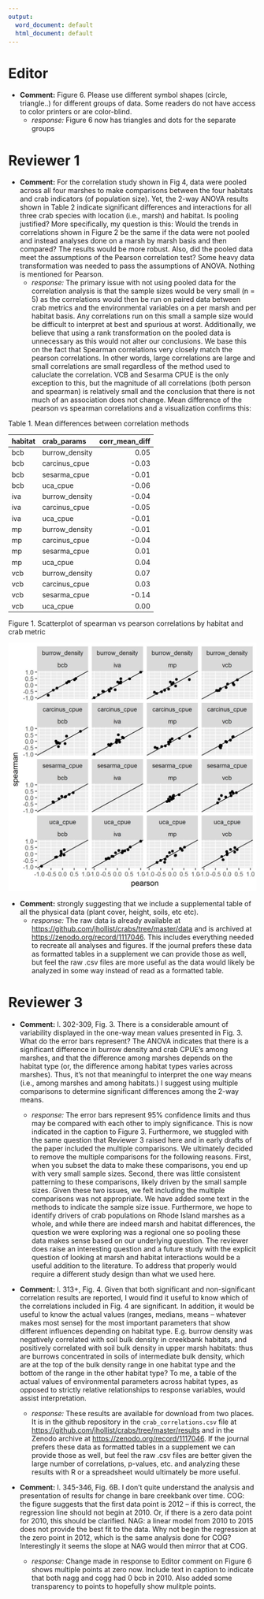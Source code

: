 ```yaml
---
output:
  word_document: default
  html_document: default
---
```

# Editor

- **Comment:** Figure 6. Please use different symbol shapes (circle, triangle..) for different groups of data. Some readers do not have access to color printers or are color-blind.
    - *response:* Figure 6 now has triangles and dots for the separate groups

# Reviewer 1

- **Comment:** For the correlation study shown in Fig 4, data were pooled across all four marshes to make comparisons between the four habitats and crab indicators (of population size). Yet, the 2-way ANOVA results shown in Table 2 indicate significant differences and interactions for all three crab species with location (i.e., marsh) and habitat. Is pooling justified? More specifically, my question is this: Would the trends in correlations shown in Figure 2 be the same if the data were not pooled and instead analyses done on a marsh by marsh basis and then compared? The results would be more robust. Also, did the pooled data meet the assumptions of the Pearson correlation test? Some heavy data transformation was needed to pass the assumptions of ANOVA. Nothing is mentioned for Pearson. 
    - *response:* The primary issue with not using pooled data for the correlation analysis is that the sample sizes would be very small (n = 5) as the correlations would then be run on paired data between crab metrics and the environmental variables on a per marsh and per habitat basis.  Any correlations run on this small a sample size would be difficult to interpret at best and spurious at worst.  Additionally, we believe that using a rank transformation on the pooled data is unnecessary as this would not alter our conclusions.  We base this on the fact that Spearman correlations very closely match the pearson correlations.  In other words, large correlations are large and small correlations are small regardless of the method used to caluclate the correlation.  VCB and Sesarma CPUE is the only exception to this, but the magnitude of all correlations (both person and spearman) is relatively small and the conclusion that there is not much of an association does not change.  Mean difference of the pearson vs spearman correlations and a visualization confirms this:

Table 1. Mean differences between correlation methods

|habitat |crab_params    | corr_mean_diff|
|:-------|:--------------|--------------:|
|bcb     |burrow_density |           0.05|
|bcb     |carcinus_cpue  |          -0.03|
|bcb     |sesarma_cpue   |          -0.01|
|bcb     |uca_cpue       |          -0.06|
|iva     |burrow_density |          -0.04|
|iva     |carcinus_cpue  |          -0.05|
|iva     |uca_cpue       |          -0.01|
|mp      |burrow_density |          -0.01|
|mp      |carcinus_cpue  |          -0.04|
|mp      |sesarma_cpue   |           0.01|
|mp      |uca_cpue       |           0.04|
|vcb     |burrow_density |           0.07|
|vcb     |carcinus_cpue  |           0.03|
|vcb     |sesarma_cpue   |          -0.14|
|vcb     |uca_cpue       |           0.00|



Figure 1. Scatterplot of spearman vs pearson correlations by habitat and crab metric

![](figures/pearson_spearman.jpg)
 
- **Comment:** strongly suggesting that we include a supplemental table of all the physical data (plant cover, height, soils, etc etc). 
    - *response:* The raw data is already available at <https://github.com/jhollist/crabs/tree/master/data> and is archived at <https://zenodo.org/record/1117046>.  This includes everything needed to recreate all analyses and figures.  If the journal prefers these data as formatted tables in a supplement we can provide those as well, but feel the raw .csv files are more useful as the data would likely be analyzed in some way instead of read as a formatted table.

# Reviewer 3

- **Comment:** l. 302-309, Fig. 3. There is a considerable amount of variability displayed in the one-way mean values presented in Fig. 3. What do the error bars represent? The ANOVA indicates that there is a significant difference in burrow density and crab CPUE’s among marshes, and that the difference among marshes depends on the habitat type (or, the difference among habitat types varies across marshes). Thus, it’s not that meaningful to interpret the one way means (i.e., among marshes and among habitats.) I suggest using multiple comparisons to determine significant differences among the 2-way means.  
    - *response:*  The error bars represent 95% confidence limits and thus may be compared with each other to imply significance.  This is now indicated in the caption to Figure 3.  Furthermore, we stuggled with the same question that Reviewer 3 raised here and in early drafts of the paper included the multiple comparisons.  We ultimately decided to remove the multiple comparisons for the following reasons.  First, when you subset the data to make these comparisons, you end up with very small sample sizes.  Second, there was little consistent patterning to these comparisons, likely driven by the small sample sizes.  Given these two issues, we felt including the multiple comparisons was not appropriate.  We have added some text in the methods to indicate the sample size issue. Furthermore, we hope to identify drivers of crab populations on Rhode Island marshes as a whole, and while there are indeed marsh and habitat differences, the question we were exploring was a regional one so pooling these data makes sense based on our underlying question.  The reviewer does raise an interesting question and a future study with the explicit question of looking at marsh and habitat interactions would be a useful addition to the literature. To address that properly would require a different study design than what we used here. 
    
- **Comment:** l. 313+, Fig. 4. Given that both significant and non-significant correlation results are reported, I would find it useful to know which of the correlations included in Fig. 4 are significant. In addition, it would be useful to know the actual values (ranges, medians, means – whatever makes most sense) for the most important parameters that show different influences depending on habitat type. E.g. burrow density was negatively correlated with soil bulk density in creekbank habitats, and positively correlated with soil bulk density in upper marsh habitats: thus are burrows concentrated in soils of intermediate bulk density, which are at the top of the bulk density range in one habitat type and the bottom of the range in the other habitat type? To me, a table of the actual values of environmental parameters across habitat types, as opposed to strictly relative relationships to response variables, would assist interpretation. 
    - *response:*  These results are available for download from two places.  It is in the github repository in the `crab_correlations.csv` file at <https://github.com/jhollist/crabs/tree/master/results> and in the Zenodo archive at <https://zenodo.org/record/1117046>. If the journal prefers these data as formatted tables in a supplement we can provide those as well, but feel the raw .csv files are better given the large number of correlations, p-values, etc. and analyzing these results with R or a spreadsheet would ultimately be more useful.
    
- **Comment:** l. 345-346, Fig. 6B. I don’t quite understand the analysis and presentation of results for change in bare creekbank over time. COG: the figure suggests that the first data point is 2012 – if this is correct, the regression line should not begin at 2010. Or, if there is a zero data point for 2010, this should be clarified. NAG: a linear model from 2010 to 2015 does not provide the best fit to the data. Why not begin the regression at the zero point in 2012, which is the same analysis done for COG? Interestingly it seems the slope at NAG would then mirror that at COG. 
    - *response:* Change made in response to Editor comment on Figure 6 shows multiple points at zero now.  Include text in caption to indicate that both nagg and cogg had 0 bcb in 2010.  Also added some transparency to points to hopefully show mulitple points.
